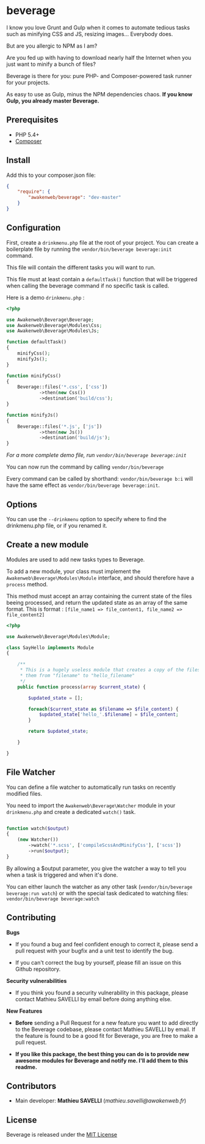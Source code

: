 beverage
========

I know you love Grunt and Gulp when it comes to automate tedious tasks such as minifying CSS and JS, resizing images... Everybody does.

But are you allergic to NPM as I am?

Are you fed up with having to download nearly half the Internet when you just want to minify a bunch of files?

Beverage is there for you: pure PHP- and Composer-powered task runner for your projects.

As easy to use as Gulp, minus the NPM dependencies chaos. __If you know Gulp, you already master Beverage.__

Prerequisites
-------------

* PHP 5.4+
* [Composer](https://getcomposer.org/)

Install
-------

Add this to your composer.json file:
```json
{
    "require": {
        "awakenweb/beverage": "dev-master"
    }
}
```

Configuration
-------------

First, create a `drinkmenu.php` file at the root of your project. You can create a boilerplate file by running the `vendor/bin/beverage beverage:init` command.

This file will contain the different tasks you will want to run.

This file must at least contain a `defaultTask()` function that will be triggered when calling the beverage command if no specific task is called.

Here is a demo `drinkmenu.php` :

```php
<?php

use Awakenweb\Beverage\Beverage;
use Awakenweb\Beverage\Modules\Css;
use Awakenweb\Beverage\Modules\Js;

function defaultTask()
{
    minifyCss();
    minifyJs();
}

function minifyCss()
{
    Beverage::files('*.css', ['css'])
            ->then(new Css())
            ->destination('build/css');
}

function minifyJs()
{
    Beverage::files('*.js', ['js'])
            ->then(new Js())
            ->destination('build/js');
}
```

_For a more complete demo file, run `vendor/bin/beverage beverage:init`_

You can now run the command by calling `vendor/bin/beverage`

Every command can be called by shorthand: `vendor/bin/beverage b:i` will have the same effect as `vendor/bin/beverage beverage:init`.

Options
-------

You can use the `--drinkmenu` option to specify where to find the drinkmenu.php file, or if you renamed it.

Create a new module
-------------------

Modules are used to add new tasks types to Beverage.

To add a new module, your class must implement the `Awakenweb\Beverage\Modules\Module` interface, and should therefore have a `process` method.

This method must accept an array containing the current state of the files beeing processed, and return the updated state as an array of the same format. This is format : `[file_name1 => file_content1, file_name2 => file_content2]`

```php
<?php

use Awakenweb\Beverage\Modules\Module;

class SayHello implements Module
{

    /**
     * This is a hugely useless module that creates a copy of the files it receives and renames
     * them from "filename" to "hello_filename"
     */
    public function process(array $current_state) {

        $updated_state = [];

        foreach($current_state as $filename => $file_content) {
            $updated_state['hello_'.$filename] = $file_content;
        }

        return $updated_state;

    }

}
```

File Watcher
------------

You can define a file watcher to automatically run tasks on recently modified files.

You need to import the `Awakenweb\Beverage\Watcher` module in your `drinkmenu.php` and create a dedicated `watch()` task.

```php

function watch($output)
{
    (new Watcher())
        ->watch('*.scss', ['compileScssAndMinifyCss'], ['scss'])
        ->run($output);
}
```

By allowing a $output parameter, you give the watcher a way to tell you when a task
is triggered and when it's done.

You can either launch the watcher as any other task (`vendor/bin/beverage beverage:run watch`) or with the special task dedicated to watching files: `vendor/bin/beverage beverage:watch`

Contributing
------------


__Bugs__

* If you found a bug and feel confident enough to correct it, please send a pull request with your bugfix and a unit test to identify the bug.

* If you can't correct the bug by yourself, please fill an issue on this Github repository.

__Security vulnerabilities__

* If you think you found a security vulnerability in this package, please contact Mathieu SAVELLI by email before doing anything else.

__New Features__

* __Before__ sending a Pull Request for a new feature you want to add directly to the Beverage codebase, please contact Mathieu SAVELLI by email. If the feature is found to be a good fit for Beverage, you are free to make a pull request.

* __If you like this package, the best thing you can do is to provide new awesome modules for Beverage and notify me. I'll add them to this readme.__

Contributors
------------

* Main developer: __Mathieu SAVELLI__ (_mathieu.savelli@awakenweb.fr_)


License
-------

Beverage is released under the [MIT License](http://opensource.org/licenses/MIT)
